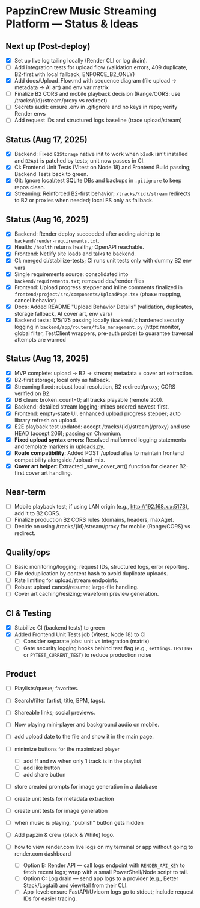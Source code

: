 # PapzinCrew Music Streaming Platform — Status & Ideas

## Next up (Post-deploy)
- [x] Set up live log tailing locally (Render CLI or log drain).
- [ ] Add integration tests for upload flow (validation errors, 409 duplicate, B2-first with local fallback, ENFORCE_B2_ONLY)
- [x] Add docs/Upload_Flow.md with sequence diagram (file upload → metadata → AI art) and env var matrix
- [ ] Finalize B2 CORS and mobile playback decision (Range/CORS: use /tracks/{id}/stream/proxy vs redirect)
- [ ] Secrets audit: ensure .env in .gitignore and no keys in repo; verify Render envs
- [ ] Add request IDs and structured logs baseline (trace upload/stream)

## Status (Aug 17, 2025)
- [x] Backend: Fixed `B2Storage` native init to work when `b2sdk` isn't installed and `B2Api` is patched by tests; unit now passes in CI.
- [x] CI: Frontend Unit Tests (Vitest on Node 18) and Frontend Build passing; Backend Tests back to green.
- [x] Git: Ignore local/test SQLite DBs and backups in `.gitignore` to keep repos clean.
- [x] Streaming: Reinforced B2-first behavior; `/tracks/{id}/stream` redirects to B2 or proxies when needed; local FS only as fallback.

## Status (Aug 16, 2025)
- [x] Backend: Render deploy succeeded after adding aiohttp to `backend/render-requirements.txt`.
- [x] Health: `/health` returns healthy; OpenAPI reachable.
- [x] Frontend: Netlify site loads and talks to backend.
- [x] CI: merged ci/stabilize-tests; CI runs unit tests only with dummy B2 env vars
- [x] Single requirements source: consolidated into `backend/requirements.txt`; removed dev/render files
- [x] Frontend: Upload progress stepper and inline comments finalized in `frontend/project/src/components/UploadPage.tsx` (phase mapping, cancel behavior)
- [x] Docs: Added README "Upload Behavior Details" (validation, duplicates, storage fallback, AI cover art, env vars)
- [x] Backend tests: 175/175 passing locally (`backend/`): hardened security logging in `backend/app/routers/file_management.py` (httpx monitor, global filter, TestClient wrappers, pre-auth probe) to guarantee traversal attempts are warned

## Status (Aug 13, 2025)
- [x] MVP complete: upload → B2 → stream; metadata + cover art extraction.
- [x] B2-first storage; local only as fallback.
- [x] Streaming fixed: robust local resolution, B2 redirect/proxy; CORS verified on B2.
- [x] DB clean: broken_count=0; all tracks playable (remote 200).
- [x] Backend: detailed stream logging; mixes ordered newest-first.
- [x] Frontend: empty-state UI, enhanced upload progress stepper; auto library refresh on upload.
- [x] E2E playback test updated: accept /tracks/{id}/stream(/proxy) and use HEAD (accept 206); passing on Chromium.
- [x] **Fixed upload syntax errors**: Resolved malformed logging statements and template markers in uploads.py.
- [x] **Route compatibility**: Added POST /upload alias to maintain frontend compatibility alongside /upload-mix.
- [x] **Cover art helper**: Extracted _save_cover_art() function for cleaner B2-first cover art handling.

## Near-term
- [ ] Mobile playback test; if using LAN origin (e.g., http://192.168.x.x:5173), add it to B2 CORS.
- [ ] Finalize production B2 CORS rules (domains, headers, maxAge).
- [ ] Decide on using /tracks/{id}/stream/proxy for mobile (Range/CORS) vs redirect.

## Quality/ops
- [ ] Basic monitoring/logging: request IDs, structured logs, error reporting.
- [ ] File deduplication by content hash to avoid duplicate uploads.
- [ ] Rate limiting for upload/stream endpoints.
- [ ] Robust upload cancel/resume; large-file handling.
- [ ] Cover art caching/resizing; waveform preview generation.

## CI & Testing
- [x] Stabilize CI (backend tests) to green
- [x] Added Frontend Unit Tests job (Vitest, Node 18) to CI
  - [ ] Consider separate jobs: unit vs integration (matrix)
  - [ ] Gate security logging hooks behind test flag (e.g., `settings.TESTING` or `PYTEST_CURRENT_TEST`) to reduce production noise

## Product
- [ ] Playlists/queue; favorites.
- [ ] Search/filter (artist, title, BPM, tags).
- [ ] Shareable links; social previews.
- [ ] Now playing mini-player and background audio on mobile.

- [ ] add upload date to the file and show it in the main page.
- [ ] minimize buttons for the maximized player
  - [ ] add ff and rw when only 1 track is in the playlist
  - [ ] add like button
  - [ ] add share button
- [ ] store created prompts for image generation in a database

- [ ] create unit tests for metadata extraction

- [ ] create unit tests for image generation

- [ ] when music is playing, "publish" button gets hidden

- [ ] Add papzin & crew (black & White) logo.

- [ ] how to view render.com live logs on my terminal or app without going to render.com dashboard
  - [ ] Option B: Render API — call logs endpoint with `RENDER_API_KEY` to fetch recent logs; wrap with a small PowerShell/Node script to tail.
  - [ ] Option C: Log drain — send app logs to a provider (e.g., Better Stack/Logtail) and view/tail from their CLI.
  - [ ] App-level: ensure FastAPI/Uvicorn logs go to stdout; include request IDs for easier tracing.